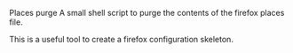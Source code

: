 Places purge
A small shell script to purge the contents of the firefox places file.

This is a useful tool to create a firefox configuration skeleton.
